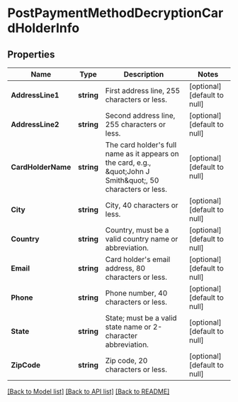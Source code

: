 # PostPaymentMethodDecryptionCardHolderInfo

## Properties
Name | Type | Description | Notes
------------ | ------------- | ------------- | -------------
**AddressLine1** | **string** | First address line, 255 characters or less.  | [optional] [default to null]
**AddressLine2** | **string** | Second address line, 255 characters or less.  | [optional] [default to null]
**CardHolderName** | **string** | The card holder&#39;s full name as it appears on the card, e.g., \&quot;John J Smith\&quot;, 50 characters or less.  | [optional] [default to null]
**City** | **string** | City, 40 characters or less.  | [optional] [default to null]
**Country** | **string** | Country, must be a valid country name or abbreviation.  | [optional] [default to null]
**Email** | **string** | Card holder&#39;s email address, 80 characters or less.  | [optional] [default to null]
**Phone** | **string** | Phone number, 40 characters or less.  | [optional] [default to null]
**State** | **string** | State; must be a valid state name or 2-character abbreviation.  | [optional] [default to null]
**ZipCode** | **string** | Zip code, 20 characters or less.  | [optional] [default to null]

[[Back to Model list]](../README.md#documentation-for-models) [[Back to API list]](../README.md#documentation-for-api-endpoints) [[Back to README]](../README.md)


